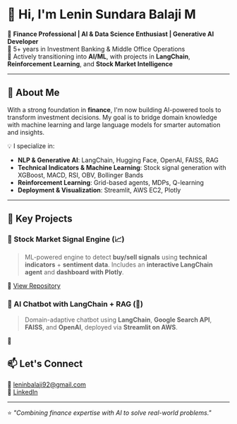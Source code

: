 # 👋 Hi, I'm Lenin Sundara Balaji M

🎯 **Finance Professional | AI & Data Science Enthusiast | Generative AI Developer**  
💼 5+ years in Investment Banking & Middle Office Operations  
🧠 Actively transitioning into **AI/ML**, with projects in **LangChain**, **Reinforcement Learning**, and **Stock Market Intelligence**

---

## 🚀 About Me

With a strong foundation in **finance**, I'm now building AI-powered tools to transform investment decisions. My goal is to bridge domain knowledge with machine learning and large language models for smarter automation and insights.

💡 I specialize in:
- **NLP & Generative AI**: LangChain, Hugging Face, OpenAI, FAISS, RAG
- **Technical Indicators & Machine Learning**: Stock signal generation with XGBoost, MACD, RSI, OBV, Bollinger Bands
- **Reinforcement Learning**: Grid-based agents, MDPs, Q-learning
- **Deployment & Visualization**: Streamlit, AWS EC2, Plotly

---

## 🧠 Key Projects

### 🔹 Stock Market Signal Engine (📈)
> ML-powered engine to detect **buy/sell signals** using **technical indicators** + **sentiment data**. Includes an **interactive LangChain agent** and **dashboard with Plotly**.

🔗 [View Repository](https://github.com/lenin1992/Stock-Market-Signal-Engine-)

### 🔹 AI Chatbot with LangChain + RAG (🤖)
> Domain-adaptive chatbot using **LangChain**, **Google Search API**, **FAISS**, and **OpenAI**, deployed via **Streamlit on AWS**.

🔗



## 📫 Let's Connect

📧 [leninbalaji92@gmail.com](mailto:leninbalaji92@gmail.com)  
💼 [LinkedIn](https://www.linkedin.com/in/lenin-balaji-60aa76250/)  

---
⭐ _"Combining finance expertise with AI to solve real-world problems."_
